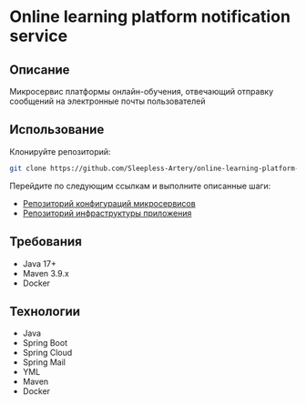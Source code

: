 # Online learning platform notification service
## Описание
Микросервис платформы онлайн-обучения, отвечающий отправку сообщений на электронные почты пользователей
## Использование
Клонируйте репозиторий:
```bash
git clone https://github.com/Sleepless-Artery/online-learning-platform-notification-service
```
Перейдите по следующим ссылкам и выполните описанные шаги:
- [Репозиторий конфигураций микросервисов](https://github.com/Sleepless-Artery/online-learning-platform-configs)
- [Репозиторий инфраструктуры приложения](https://github.com/Sleepless-Artery/online-learning-platform-infra)
## Требования
- Java 17+
- Maven 3.9.x
- Docker
## Технологии
- Java
- Spring Boot
- Spring Cloud
- Spring Mail
- YML
- Maven
- Docker
